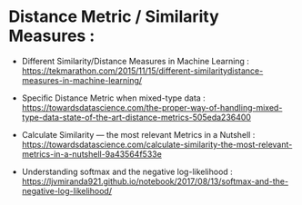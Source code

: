 # Distance Metric / Similarity Measures :

- Different Similarity/Distance Measures in Machine Learning : https://tekmarathon.com/2015/11/15/different-similaritydistance-measures-in-machine-learning/

- Specific Distance Metric when mixed-type data : https://towardsdatascience.com/the-proper-way-of-handling-mixed-type-data-state-of-the-art-distance-metrics-505eda236400

- Calculate Similarity — the most relevant Metrics in a Nutshell : https://towardsdatascience.com/calculate-similarity-the-most-relevant-metrics-in-a-nutshell-9a43564f533e

- Understanding softmax and the negative log-likelihood : https://ljvmiranda921.github.io/notebook/2017/08/13/softmax-and-the-negative-log-likelihood/
